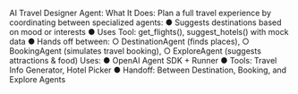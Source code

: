 AI Travel Designer Agent:
 What It Does: Plan a full travel experience by coordinating between specialized agents:
● Suggests destinations based on mood or interests
● Uses Tool: get_flights(), suggest_hotels() with mock data
● Hands off between:
○ DestinationAgent (finds places),
○ BookingAgent (simulates travel booking),
○ ExploreAgent (suggests attractions & food)
Uses:
● OpenAI Agent SDK + Runner
● Tools: Travel Info Generator, Hotel Picker
● Handoff: Between Destination, Booking, and Explore Agents
